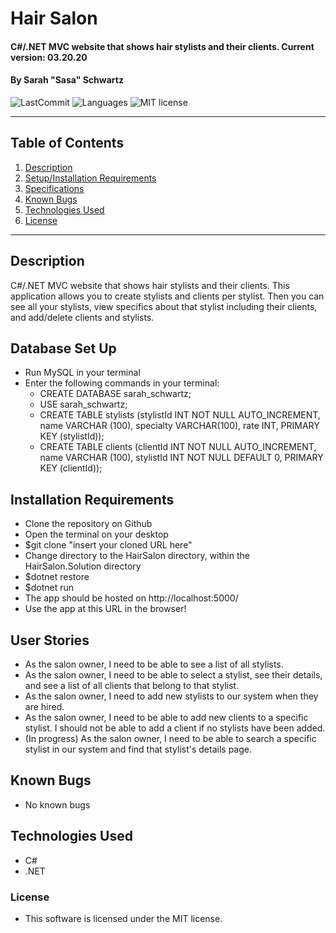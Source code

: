 # Hair Salon

#### C#/.NET MVC website that shows hair stylists and their clients. Current version: 03.20.20

#### By Sarah "Sasa" Schwartz

![LastCommit](https://img.shields.io/github/last-commit/seschwartz8/HairSalon.Solution)
![Languages](https://img.shields.io/github/languages/top/seschwartz8/HairSalon.Solution)
![MIT license](https://img.shields.io/badge/License-MIT-orange.svg)

---

## Table of Contents

1. [Description](#description)
2. [Setup/Installation Requirements](#installation-requirements)
3. [Specifications](#specs)
4. [Known Bugs](#known-bugs)
5. [Technologies Used](#technologies-used)
6. [License](#license)

---

## Description

C#/.NET MVC website that shows hair stylists and their clients. This application allows you to create stylists and clients per stylist. Then you can see all your stylists, view specifics about that stylist including their clients, and add/delete clients and stylists.

## Database Set Up

- Run MySQL in your terminal
- Enter the following commands in your terminal:
  - CREATE DATABASE sarah_schwartz;
  - USE sarah_schwartz;
  - CREATE TABLE stylists (stylistId INT NOT NULL AUTO_INCREMENT, name VARCHAR (100), specialty VARCHAR(100), rate INT, PRIMARY KEY (stylistId));
  - CREATE TABLE clients (clientId INT NOT NULL AUTO_INCREMENT, name VARCHAR (100), stylistId INT NOT NULL DEFAULT 0, PRIMARY KEY (clientId));

## Installation Requirements

- Clone the repository on Github
- Open the terminal on your desktop
- \$git clone "insert your cloned URL here"
- Change directory to the HairSalon directory, within the HairSalon.Solution directory
- \$dotnet restore
- \$dotnet run
- The app should be hosted on http://localhost:5000/
- Use the app at this URL in the browser!

## User Stories

- As the salon owner, I need to be able to see a list of all stylists.
- As the salon owner, I need to be able to select a stylist, see their details, and see a list of all clients that belong to that stylist.
- As the salon owner, I need to add new stylists to our system when they are hired.
- As the salon owner, I need to be able to add new clients to a specific stylist. I should not be able to add a client if no stylists have been added.
- (In progress) As the salon owner, I need to be able to search a specific stylist in our system and find that stylist's details page.

## Known Bugs

- No known bugs

## Technologies Used

- C#
- .NET

### License

- This software is licensed under the MIT license.
